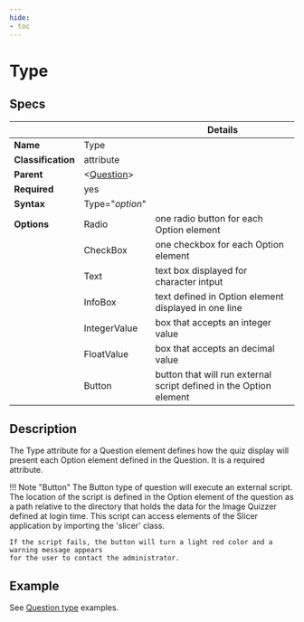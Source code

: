 ```yaml
---
hide:
- toc
---
```

# Type

## Specs

| ||Details|
|---|---|---|
| **Name** | Type ||
| **Classification** | attribute ||
| **Parent** | <[Question](index.md)\> ||
| **Required** | yes ||
| **Syntax** | Type="*option*" |  |
| **Options** | Radio |one radio button for each Option element|
|             | CheckBox |one checkbox for each Option element|
|             | Text |text box displayed for character intput |
|             | InfoBox |text defined in Option element displayed in one line |
|             | IntegerValue |box that accepts an integer value |
|             | FloatValue |box that accepts an decimal value |
|             | Button | button that will run external script defined in the Option element|

## Description

The Type attribute for a Question element defines how the quiz display will present each Option element defined in the Question.
It is a required attribute.

!!! Note "Button"
    The Button type of question will execute an external script. The location of the script is defined 
	in the Option element of the question as a path relative to the
	directory that holds the data for the Image Quizzer defined at login time.
	This script can access elements of the Slicer application by importing the 'slicer' class.
	
	If the script fails, the button will turn a light red color and a warning message appears 
	for the user to contact the administrator.
	


## Example

See [Question type](../../../examples/example_question_type.md) examples.

